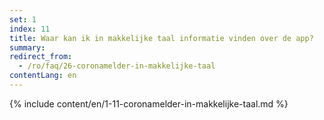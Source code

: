```yaml
---
set: 1
index: 11
title: Waar kan ik in makkelijke taal informatie vinden over de app?
summary: 
redirect_from: 
  - /ro/faq/26-coronamelder-in-makkelijke-taal
contentLang: en
---
```

{% include content/en/1-11-coronamelder-in-makkelijke-taal.md %}
